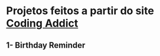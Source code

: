 # Projetos feitos a partir do site <a href="https://www.johnsmilga.com/projects">Coding Addict</a>
## 1- Birthday Reminder
